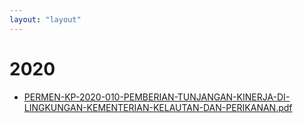 ```yaml
---
layout: "layout"
---
```

# 2020
* [PERMEN-KP-2020-010-PEMBERIAN-TUNJANGAN-KINERJA-DI-LINGKUNGAN-KEMENTERIAN-KELAUTAN-DAN-PERIKANAN.pdf](PERMEN-KP-2020-010-PEMBERIAN-TUNJANGAN-KINERJA-DI-LINGKUNGAN-KEMENTERIAN-KELAUTAN-DAN-PERIKANAN.pdf)
